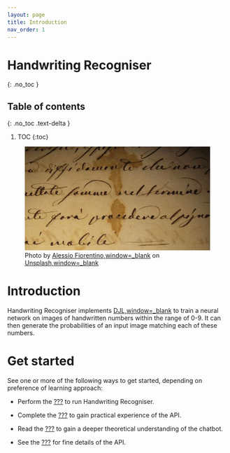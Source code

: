 ```yaml
---
layout: page
title: Introduction
nav_order: 1
---
```


# Handwriting Recogniser
{: .no_toc }

## Table of contents
{: .no_toc .text-delta }

1. TOC
{:toc}

<figure>
<img src="handwriting.jpg" alt="Handwriting" />
<figcaption>Photo by <a href="https://unsplash.com/@fioreale">Alessio
Fiorentino,window=_blank</a> on <a
href="https://unsplash.com/photos/MiNq1Mjikfw">Unsplash,window=_blank</a></figcaption>
</figure>

# Introduction

Handwriting Recogniser implements [DJL,window=\_blank](http://djl.ai) to
train a neural network on images of handwritten numbers within the range
of 0-9. It can then generate the probabilities of an input image
matching each of these numbers.

# Get started

See one or more of the following ways to get started, depending on
preference of learning approach:

-   Perform the [???](#intro-component::install-and-run-quickstart.adoc)
    to run Handwriting Recogniser.

-   Complete the [???](#tutorial/handwriting-recogniser-tutorial.adoc)
    to gain practical experience of the API.

-   Read the [???](#handwriting-recogniser-deep-dive.adoc) to gain a
    deeper theoretical understanding of the chatbot.

-   See the [???](#intro-component::api-spec.adoc) for fine details of
    the API.
